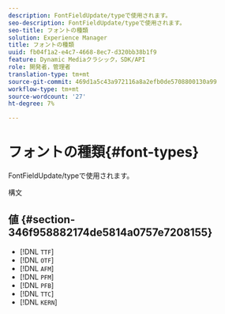 ```yaml
---
description: FontFieldUpdate/typeで使用されます。
seo-description: FontFieldUpdate/typeで使用されます。
seo-title: フォントの種類
solution: Experience Manager
title: フォントの種類
uuid: fb04f1a2-e4c7-4668-8ec7-d320bb38b1f9
feature: Dynamic Mediaクラシック，SDK/API
role: 開発者，管理者
translation-type: tm+mt
source-git-commit: 469d1a5c43a972116a8a2efb0de5708800130a99
workflow-type: tm+mt
source-wordcount: '27'
ht-degree: 7%

---
```



# フォントの種類{#font-types}

FontFieldUpdate/typeで使用されます。

構文

## 値 {#section-346f958882174de5814a0757e7208155}

* [!DNL `TTF`]
* [!DNL `OTF`]
* [!DNL `AFM`]
* [!DNL `PFM`]
* [!DNL `PFB`]
* [!DNL `TTC`]
* [!DNL `KERN`]

